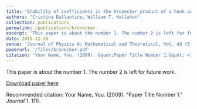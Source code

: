 ```yaml
---
title: "Stability of coefficients in the Kronecker product of a hook and a rectangle"
authors: "Cristina Ballantine, William T. Hallahan"
collection: publications
permalink: /publications/kronecker
excerpt: 'This paper is about the number 1. The number 2 is left for future work.'
date: 2015-12-30
venue: 'Journal of Physics A: Mathematical and Theoretical, Vol. 49 (5)'
paperurl: '/files/kronecker.pdf'
citation: 'Your Name, You. (2009). &quot;Paper Title Number 1.&quot; <i>Journal 1</i>. 1(1).'
---
```

This paper is about the number 1. The number 2 is left for future work.

[Download paper here](http://academicpages.github.io/files/paper1.pdf)

Recommended citation: Your Name, You. (2009). "Paper Title Number 1." <i>Journal 1</i>. 1(1).
